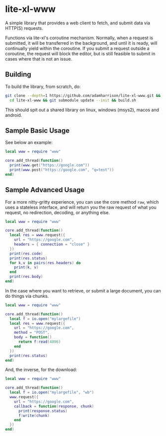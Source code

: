 # lite-xl-www

A simple library that provides a web client to fetch, and submit data via HTTP(S)
requests.

Functions via lite-xl's coroutine mechanism. Normally, when a request is
submitted, it will be transferred in the background, and until it is ready,
will continually yield within the coroutine. If you submit a request outside
a coroutine, the request will block the editor, but is still feasible to submit
in cases where that is not an issue.

## Building

To build the library, from scratch, do:

```sh
git clone --depth=1 https://github.com/adamharrison/lite-xl-www.git && \
  cd lite-xl-www && git submodule update --init && build.sh
```

This should spit out a shared library on linux, windows (msys2), macos and android.

## Sample Basic Usage

See below an example:

```lua
local www = require "www"

core.add_thread(function()
  print(www.get("https://google.com"))
  print(www.post("https://google.com", "q=test"))
end)
```

## Sample Advanced Usage

For a more nitty-gritty experience, you can use the core method `raw`, which
uses a stateless interface, and will return you the raw request of what you
request, no redirection, decoding, or anything else.

```lua
local www = require "www"

core.add_thread(function()
  local res = www.request({
    url = "https://google.com",
    headers = { connection = "close" }
  })
  print(res.code)
  print(res.status)
  for k,v in pairs(res.headers) do
    print(k, v)
  end
  print(res.body)
end)
```

In the case where you want to retrieve, or submit a large document, you can
do things via chunks.

```lua
local www = require "www"

core.add_thread(function()
  local f = io.open("mylargefile")
  local res = www.request({
    url = "https://google.com",
    method = "POST",
    body = function()
      return f:read(4096)
    end
  })
  print(res.status)
end)
```

And, the inverse, for the download:

```lua
local www = require "www"

core.add_thread(function()
  local f = io.open("mylargefile", "wb")
  www.request({
    url = "https://google.com",
    callback = function(response, chunk)
      print(response.status)
      f:write(chunk)
    end
  })
end)
```
